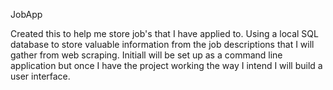 JobApp

Created this to help me store job's that I have applied to. Using a local SQL database to store valuable information from the job descriptions that I will gather from web scraping. Initiall will be set up as a command line application but once I have the project working the way I intend I will build a user interface.